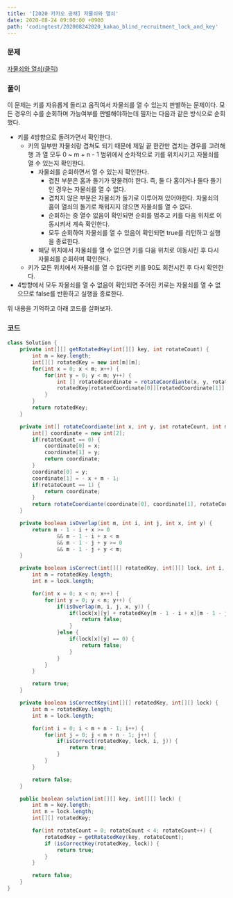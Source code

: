 ```yaml
---
title: '[2020 카카오 공채] 자물쇠와 열쇠'
date: 2020-08-24 09:00:00 +0900
path: 'codingtest/202008242020_kakao_blind_recruitment_lock_and_key'
---
```


### 문제

[자물쇠와 열쇠(클릭)](https://programmers.co.kr/learn/courses/30/lessons/60059)

### 풀이

이 문제는 키를 자유롭게 돌리고 움직여서 자물쇠를 열 수 있는지 판별하는 문제이다. 모든 경우의 수를 순회하며 가능여부를 판별해야하는데 필자는 다음과 같은 방식으로 순회했다.

- 키를 4방향으로 돌려가면서 확인한다.
	- 키의 일부만 자물쇠랑 겹쳐도 되기 때문에 제일 끝 한칸만 겹치는 경우를 고려해 행 과 열 모두 0 ~ m + n - 1 범위에서 순차적으로 키를 위치시키고 자물쇠를 열 수 있는지 확인한다.
		- 자물쇠를 순회하면서 열 수 있는지 확인한다.
			- 겹친 부분은 홈과 돌기가 맞물려야 한다. 즉, 둘 다 홈이거나 둘다 돌기인 경우는 자물쇠를 열 수 없다.
			- 겹치지 않은 부분은 자물쇠가 돌기로 이루어져 있어야한다. 자물쇠의 홈이 열쇠의 돌기로 채워지지 않으면 자물쇠를 열 수 없다.
			- 순회하는 중 열수 없음이 확인되면 순회를 멈추고 키를 다음 위치로 이동시켜서 계속 확인한다.
			- 모두 순회하여 자물쇠를 열 수 있음이 확인되면 true를 리턴하고 실행을 종료한다.
		- 해당 위치에서 자물쇠를 열 수 없으면 키를 다음 위치로 이동시킨 후 다시 자물쇠를 순회하며 확인한다.
	- 키가 모든 위치에서 자물쇠를 열 수 없다면 키를 90도 회전시킨 후 다시 확인한다.
- 4방향에서 모두 자물쇠를 열 수 없음이 확인되면 주어진 키로는 자물쇠를 열 수 없으므로 false를 반환하고 실행을 종료한다.

위 내용을 기억하고 아래 코드를 살펴보자.

### 코드

```java
class Solution {
	private int[][] getRotatedKey(int[][] key, int rotateCount) {
		int m = key.length;
		int[][] rotatedKey = new int[m][m];
		for(int x = 0; x < m; x++) {
			for(int y = 0; y < m; y++) {
				int [] rotatedCoordinate = rotateCoordiante(x, y, rotateCount, m);
				rotatedKey[rotatedCoordinate[0]][rotatedCoordinate[1]] = key[x][y];
			}
		}
		return rotatedKey;
	}

	private int[] rotateCoordiante(int x, int y, int rotateCount, int m) {
		int[] coordinate = new int[2];
		if(rotateCount == 0) {
			coordinate[0] = x;
			coordinate[1] = y;
			return coordinate;
		}
		coordinate[0] = y;
		coordinate[1] = - x + m - 1;
		if(rotateCount == 1) {
			return coordinate;
		}
		return rotateCoordiante(coordinate[0], coordinate[1], rotateCount - 1, m);
	}

	private boolean isOverlap(int m, int i, int j, int x, int y) {
		return m - 1 - i + x >= 0
				&& m - 1 - i + x < m
				&& m - 1 - j + y >= 0
				&& m - 1 - j + y < m;
	}

	private boolean isCorrect(int[][] rotatedKey, int[][] lock, int i, int j) {
		int m = rotatedKey.length;
    	int n = lock.length;

		for(int x = 0; x < n; x++) {
			for(int y = 0; y < n; y++) {
				if(isOverlap(m, i, j, x, y)) {
					if(lock[x][y] + rotatedKey[m - 1 - i + x][m - 1 - j + y] != 1) {
						return false;
					}
				}else {
					if(lock[x][y] == 0) {
						return false;
					}
				}
			}
		}

		return true;
	}

	private boolean isCorrectKey(int[][] rotatedKey, int[][] lock) {
		int m = rotatedKey.length;
    	int n = lock.length;

		for(int i = 0; i < m + n - 1; i++) {
			for(int j = 0; j < m + n - 1; j++) {
				if(isCorrect(rotatedKey, lock, i, j)) {
					return true;
				}
			}
		}

		return false;
	}

    public boolean solution(int[][] key, int[][] lock) {
    	int m = key.length;
    	int n = lock.length;
    	int[][] rotatedKey;

    	for(int rotateCount = 0; rotateCount < 4; rotateCount++) {
    		rotatedKey = getRotatedKey(key, rotateCount);
    		if (isCorrectKey(rotatedKey, lock)) {
    			return true;
    		}
    	}

        return false;
    }
}
```
